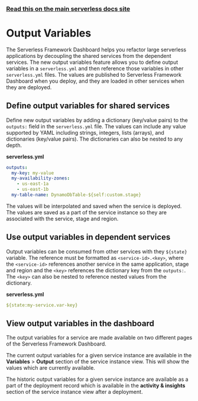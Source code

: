 <!--
title: Serverless Dashboard - Output Variables
menuText: Output Variables
menuOrder: 3
layout: Doc
-->

<!-- DOCS-SITE-LINK:START automatically generated  -->

### [Read this on the main serverless docs site](https://www.serverless.com/framework/docs/dashboard/output-variables/)

<!-- DOCS-SITE-LINK:END -->

# Output Variables

The Serverless Framework Dashboard helps you refactor large serverless applications by decoupling the shared services from the dependent services. The new output variables feature allows you to define output variables in a `serverless.yml` and then reference those variables in other `serverless.yml` files. The values are published to Serverless Framework Dashboard when you deploy, and they are loaded in other services when they are deployed.

## Define output variables for shared services

Define new output variables by adding a dictionary (key/value pairs) to the `outputs:` field in the `serverless.yml` file. The values can include any value supported by YAML including strings, integers, lists (arrays), and dictionaries (key/value pairs). The dictionaries can also be nested to any depth.

**serverless.yml**

```yaml
outputs:
  my-key: my-value
  my-availability-zones:
    - us-east-1a
    - us-east-1b
  my-table-name: DynamoDbTable-${self:custom.stage}
```

The values will be interpolated and saved when the service is deployed. The values are saved as a part of the service instance so they are associated with the service, stage and region.

## Use output variables in dependent services

Output variables can be consumed from other services with they `${state}` variable. The reference must be formatted as `<service-id>.<key>`, where the `<service-id>` references another service in the same application, stage and region and the `<key>` references the dictionary key from the `outputs:`. The `<key>` can also be nested to reference nested values from the dictionary.

**serverless.yml**

```yaml
${state:my-service.var-key}
```

## View output variables in the dashboard

The output variables for a service are made available on two different pages of the Serverless Framework Dashboard.

The current output variables for a given service instance are available in the **Variables** > **Output** section of the service instance view. This will show the values which are currently available.

The historic output variables for a given service instance are available as a part of the deployment record which is available in the **activity & insights** section of the service instance view after a deployment.

